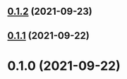 ## [0.1.2](https://github.com/zcong1993/node-grpc-health-check/compare/v0.1.1...v0.1.2) (2021-09-23)

## [0.1.1](https://github.com/zcong1993/node-grpc-health-check/compare/v0.1.0...v0.1.1) (2021-09-22)

# 0.1.0 (2021-09-22)
